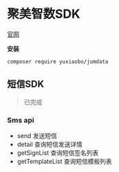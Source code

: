 
# 聚美智数SDK

[官网](https://my.jumdata.com/home)

**安装**

```
composer require yuxiaobo/jumdata
```

## 短信SDK
> 已完成

### Sms api

- send 发送短信
- detail 查询短信发送详情
- getSignList 查询短信签名列表
- getTemplateList 查询短信模板列表